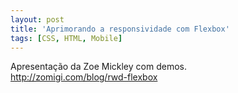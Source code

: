 ```yaml
---
layout: post
title: 'Aprimorando a responsividade com Flexbox'
tags: [CSS, HTML, Mobile]
---
```


Apresentação da Zoe Mickley com demos.<br>
<http://zomigi.com/blog/rwd-flexbox>
